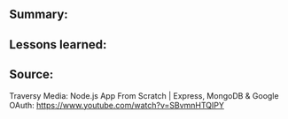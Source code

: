 ## Summary:

## Lessons learned:

## Source:
Traversy Media: Node.js App From Scratch | Express, MongoDB & Google OAuth:
https://www.youtube.com/watch?v=SBvmnHTQIPY